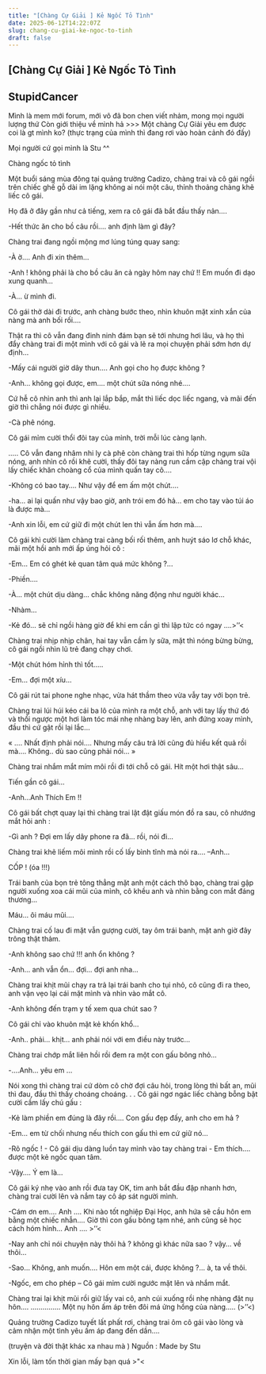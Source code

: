 ```yaml
---
title: "[Chàng Cự Giải ] Kẻ Ngốc Tỏ Tình"
date: 2025-06-12T14:22:07Z
slug: chang-cu-giai-ke-ngoc-to-tinh
draft: false
---
```


## [Chàng Cự Giải ] Kẻ Ngốc Tỏ Tình

## StupidCancer

Mình là mem mới forum, mới vô đã bon chen viết nhảm, mong mọi người lượng thứ 
Còn giới thiệu về mình hả >>> Một chàng Cự Giải yêu em được coi là gt mình ko? (thực trạng của mình thì đang rơi vào hoàn cảnh đó đấy)
 
Mọi người cứ gọi mình là Stu ^^
 
Chàng ngốc tỏ tình
 
Một buổi sáng mùa đông tại quảng trường Cadizo, chàng trai và cô gái ngồi trên chiếc ghế gỗ dài im lặng không ai nói một câu, thỉnh thoảng chàng khẽ liếc cô gái.
 
Họ đã ở đây gần như cả tiếng, xem ra cô gái đã bắt đầu thấy nản….
 
-Hết thức ăn cho bồ câu rồi…. anh định làm gì đây?
 
Chàng trai đang ngồi mộng mơ lúng túng quay sang:
 
-À ờ…. Anh đi xin thêm…
 
-Anh ! không phải là cho bồ câu ăn cả ngày hôm nay chứ !! Em muốn đi dạo xung quanh…
 
-À… ừ mình đi.
 
Cô gái thở dài đi trước, anh chàng bước theo, nhìn khuôn mặt xinh xắn của nàng mà anh bối rối….
 
Thật ra thì cô vẫn đang đinh ninh đám bạn sẽ tới nhưng hơi lâu, và họ thì đẩy chàng trai đi một mình với cô gái và lẽ ra mọi chuyện phải sớm hơn dự định…
 
-Mấy cái người giờ dây thun…. Anh gọi cho họ được không ?
 
-Anh… không gọi được, em…. một chút sữa nóng nhé….
 
Cứ hễ cô nhìn anh thì anh lại lắp bắp, mắt thì liếc dọc liếc ngang, và mãi đến giờ thì chẳng nói được gì nhiều.
 
-Cà phê nóng. 
 
Cô gái mỉm cười thổi đôi tay của mình, trời mỗi lúc càng lạnh.
 
 
….. Cô vẫn đang nhâm nhi ly cà phê còn chàng trai thì hốp từng ngụm sữa nóng, anh nhìn cô rồi khẽ cười, thấy đôi tay nàng run cầm cập chàng trai vội lấy chiếc khăn choàng cổ của mình quấn tay cô….
 
 
-Không có bao tay…. Như vậy để em ấm một chút….
 
 
-ha… ai lại quấn như vậy bao giờ, anh trói em đó hả… em cho tay vào túi áo là được mà…
 
 
-Anh xin lỗi, em cứ giữ đi một chút len thì vẫn ấm hơn mà….
 
 
Cô gái khì cười làm chàng trai càng bối rối thêm, anh huýt sáo lơ chỗ khác, mãi một hồi anh mới ấp úng hỏi cô :
 
 
-Em… Em có ghét kẻ quan tâm quá mức không ?... 
 
 
-Phiền….
 
 
-À… một chút dịu dàng… chắc không năng động như người khác… 
 
 
-Nhàm…
 
 
-Kẻ đó… sẽ chỉ ngồi hàng giờ để khi em cần gì thì lập tức có ngay ….>’’<
 
 
Chàng trai nhịp nhịp chân, hai tay vẫn cầm ly sữa, mặt thì nóng bừng bừng, cô gái ngồi nhìn lũ trẻ đang chạy chơi.
 
 
-Một chút hóm hỉnh thì tốt…..
 
 
-Em… đợi một xíu…
 
 
Cô gái rút tai phone nghe nhạc, vừa hát thầm theo vừa vẫy tay với bọn trẻ.
 
 
Chàng trai lúi húi kéo cái ba lô của mình ra một chỗ, anh với tay lấy thứ đó và thổi ngược một hơi làm tóc mái nhẹ nhàng bay lên, anh đứng xoay mình, đầu thì cứ gật rồi lại lắc…
 
 
« …. Nhất định phải nói…. Nhưng mấy câu trả lời cũng đủ hiểu kết quả rồi mà…. Không.. dù sao cũng phải nói… » 
 
 
Chàng trai nhắm mắt mím môi rồi đi tới chỗ cô gái. Hít một hơi thật sâu…
 
Tiến gần cô gái...
 
 
-Anh…Anh Thích Em !!
 
 
Cô gái bất chợt quay lại thì chàng trai lật đật giấu món đồ ra sau, cô nhướng mắt hỏi anh :
 
 
-Gì anh ? Đợi em lấy dây phone ra đã… rồi, nói đi…
 
 
Chàng trai khẽ liếm môi mình rồi cố lấy bình tĩnh mà nói ra…. –Anh…
 
 
CỐP ! (óa !!!)
 
 
Trái banh của bọn trẻ tông thẳng mặt anh một cách thô bạo, chàng trai gập người xuống xoa cái mũi của mình, cô khều anh và nhìn bằng con mắt đáng thương…
 
 
Máu… ôi máu mũi….
 
 
Chàng trai cố lau đi mặt vẫn gượng cười, tay ôm trái banh, mặt anh giờ đây trông thật thảm.
 
 
-Anh không sao chứ !!! anh ổn không ?
 
 
-Anh... anh vẫn ổn… đợi... đợi anh nha… 
 
Chàng trai khịt mũi chạy ra trả lại trái banh cho tụi nhỏ, cô cũng đi ra theo, anh vặn vẹo lại cái mặt mình và nhìn vào mắt cô.
 
 
-Anh không đến trạm y tế xem qua chút sao ?
 
 
Cô gái chỉ vào khuôn mặt kẻ khốn khổ…
 
 
-Anh.. phải… khịt… anh phải nói với em điều này trước…
 
 
Chàng trai chớp mắt liên hồi rồi đem ra một con gấu bông nhỏ…
 
 
-....Anh… yêu em …
 
 
Nói xong thì chàng trai cứ dòm cô chờ đợi câu hỏi, trong lòng thì bất an, mũi thì đau, đầu thì thấy choáng choáng.
.
.
Cô gái ngơ ngác liếc chàng bỗng bật cười cầm lấy chú gấu : 
 
 
-Kẻ làm phiền em đúng là đây rồi…. Con gấu đẹp đấy, anh cho em hả ?
 
 
-Em… em từ chối nhưng nếu thích con gấu thì em cứ giữ nó… 
 
 
-Rõ ngốc ! - Cô gái dịu dàng luồn tay mình vào tay chàng trai - Em thích….
được một kẻ ngốc quan tâm.
 
 
-Vậy…. Ý em là…
 
 
Cô gái ký nhẹ vào anh rồi đưa tay OK, tim anh bắt đầu đập nhanh hơn, chàng trai cười lên và nắm tay cô áp sát người mình.
 
 
-Cám ơn em…. Anh …. Khi nào tốt nghiệp Đại Học, anh hứa sẽ cầu hôn em bằng một chiếc nhẫn…. Giờ thì con gấu bông tạm nhé, anh cũng sẽ học cách hóm hỉnh… Anh .... >’’<
 
 
-Nay anh chỉ nói chuyện này thôi hả ? không gì khác nữa sao ? vậy… về thôi…
 
 
-Sao… Không, anh muốn…. Hôn em một cái, được không ?... à, ta về thôi.
 
 
-Ngốc, em cho phép  – Cô gái mỉm cười ngước mặt lên và nhắm mắt.
 
 
Chàng trai lại khịt mũi rồi giữ lấy vai cô, anh cúi xuống rồi nhẹ nhàng đặt nụ hôn…. 
...............
Một nụ hôn ấm áp trên đôi má ửng hồng của nàng….. (>’’<)
 
 
Quảng trường Cadizo tuyết lất phất rơi, chàng trai ôm cô gái vào lòng và cảm nhận một tình yêu ấm áp đang đến dần….
 
(truyện và đời thật khác xa nhau mà  )
Nguồn : Made by Stu
 
Xin lỗi, làm tốn thời gian mấy bạn quá >"<